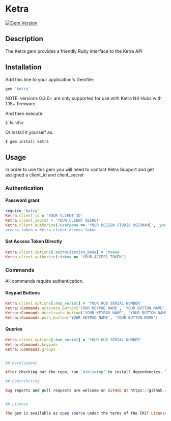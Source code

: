 # Ketra

[![Gem Version](https://badge.fury.io/rb/ketra.png)](https://badge.fury.io/rb/ketra)

## Description

The Ketra gem provides a friendly Ruby interface to the Ketra API

## Installation

Add this line to your application's Gemfile:

```ruby
gem 'ketra'
```

NOTE: versions 0.3.0+ are only supported for use with Ketra N4 Hubs with 1.15+ firmware

And then execute:

    $ bundle

Or install it yourself as:

    $ gem install ketra

## Usage

In order to use this gem you will need to contact Ketra Support and get assigned a client_id and client_secret

### Authentication

#### Password grant

```ruby
require 'ketra'
Ketra.client_id = 'YOUR CLIENT ID'
Ketra.client_secret = 'YOUR CLIENT SECRET'
Ketra.client.authorize(:username => 'YOUR DESIGN STUDIO USERNAME', :password => 'YOUR DESIGN STUDIO PASSWORD)
access_token = Ketra.client.access_token
```

#### Set Access Token Directly

```ruby
Ketra.client.options[:authorization_mode] = :token
Ketra.client.authorize(:token => 'YOUR ACCESS TOKEN')
```

### Commands

All commands require authentication.

#### Keypad Buttons

```ruby
Ketra.client.options[:hub_serial] = 'YOUR HUB SERIAL NUMBER'
Ketra::Commands.activate_button('YOUR KEYPAD NAME', 'YOUR BUTTON NAME')
Ketra::Commands.deactivate_button('YOUR KEYPAD NAME', 'YOUR BUTTON NAME')
Ketra::Commands.push_button('YOUR KEYPAD NAME', 'YOUR BUTTON NAME')
```

#### Queries

```ruby
Ketra.client.options[:hub_serial] = 'YOUR HUB SERIAL NUMBER'
Ketra::Commands.keypads
Ketra::Commands.groups


## Development

After checking out the repo, run `bin/setup` to install dependencies. Then, run `rake spec` to run the tests. You can also run `bin/console` for an interactive prompt that will allow you to experiment.

## Contributing

Bug reports and pull requests are welcome on GitHub at https://github.com/kennyjpowers/ketra. This project is intended to be a safe, welcoming space for collaboration, and contributors are expected to adhere to the [Contributor Covenant](contributor-covenant.org) code of conduct.


## License

The gem is available as open source under the terms of the [MIT License](http://opensource.org/licenses/MIT).

